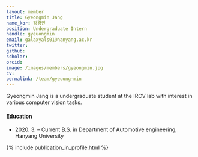 ```yaml
---
layout: member
title: Gyeongmin Jang
name_kor: 장경민
position: Undergraduate Intern
handle: gyeuongmin
email: galaxyals01@hanyang.ac.kr
twitter: 
github: 
scholar: 
orcid: 
image: /images/members/gyeongmin.jpg
cv: 
permalink: /team/gyeuong-min
---
```


Gyeongmin Jang is a undergraduate student at the IRCV lab with interest in various computer vision tasks.


#### Education

<ul class="chronological">
  <li><span>2020. 3. – Current</span> B.S. in Department of Automotive engineering, Hanyang University</li>
</ul>

{% include publication_in_profile.html %}
